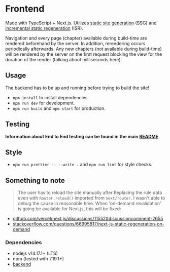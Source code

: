 # Frontend

Made with TypeScript + Next.js. Utilizes [static site generation](https://nextjs.org/docs/basic-features/pages#static-generation-recommended) (SSG) and [incremental static regeneration](https://vercel.com/docs/next.js/incremental-static-regeneration) (ISR).

Navigation and every page (chapter) available during build-time are rendered beforehand by the server. In addition, rerendering occurs periodically afterwards. Any new chapters (not available during build-time) will be rendered by the server on the first request blocking the view for the duration of the render (talking about milliseconds here).

## Usage

The backend has to be up and running before trying to build the site!

- `npm install` to install dependencies
- `npm run dev` for development.
- `npm run build` and `npm start` for production.

## Testing

**Information about End to End testing can be found in the main [README](../README.md)**

## Style

- `npm run prettier -- --write .` and `npm run lint` for style checks.

## Something to note

> The user has to reload the site manually after Replacing the rule data even with `Router.reload()` imported from `next/router`. I wasn't able to debug the cause in
reasonable time. When 'on-demand revalidation' is going be available for Next.js, this will be fixed:

- [github.com/vercel/next.js/discussions/11552#discussioncomment-2655](https://github.com/vercel/next.js/discussions/11552#discussioncomment-2655)
- [stackoverflow.com/questions/66995817/next-js-static-regeneration-on-demand](https://stackoverflow.com/questions/66995817/next-js-static-regeneration-on-demand)

### Dependencies

- nodejs v14.17.1+ (LTS)
- npm (tested with 7.19.1+)
- [backend](../backend)
